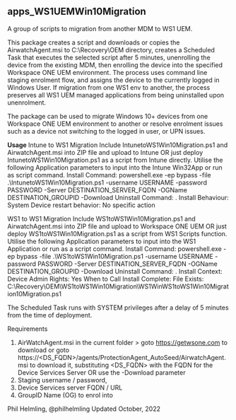 ## apps_WS1UEMWin10Migration
A group of scripts to migration from another MDM to WS1 UEM.

This package creates a script and downloads or copies the AirwatchAgent.msi to C:\Recovery\OEM directory, creates a Scheduled Task that executes the selected script after 5 minutes, unenrolling the device from the existing MDM, then enrolling the device into the specified Workspace ONE UEM environment. The process uses command line staging enrolment flow, and assigns the device to the currently logged in Windows User. 
If migration from one WS1 env to another, the process preserves all WS1 UEM managed applications from being uninstalled upon unenrolment.

The package can be used to migrate Windows 10+ devices from one Workspace ONE UEM environment to another or resolve enrolment issues such as a device not switching to the logged in user, or UPN issues.

**Usage**
Intune to WS1 Migration
Include IntunetoWS1Win10Migration.ps1 and AirwatchAgent.msi into ZIP file and upload to Intune OR just deploy IntunetoWS1Win10Migration.ps1 as a script from Intune directly. Utilise the following Application parameters to input into the Intune Win32App or run as script command.
Install Command:  powershell.exe -ep bypass -file .\IntunetoWS1Win10Migration.ps1 -username USERNAME -password PASSWORD -Server DESTINATION_SERVER_FQDN -OGName DESTINATION_GROUPID -Download
Uninstall Command:  .
Install Behaviour:  System
Device restart behavior:  No specific action

WS1 to WS1 Migration
Include WS1toWS1Win10Migration.ps1 and AirwatchAgent.msi into ZIP file and upload to Workspace ONE UEM OR just deploy WS1toWS1Win10Migration.ps1 as a script from WS1 Scripts function. Utilise the following Application parameters to input into the WS1 Application or run as a script command.
Install Command:  powershell.exe -ep bypass -file .\WS1toWS1Win10Migration.ps1 -username USERNAME -password PASSWORD -Server DESTINATION_SERVER_FQDN -OGName DESTINATION_GROUPID -Download
Uninstall Command:  .
Install Context:  Device
Admin Rights: Yes
When to Call Install Complete:  File Exists: C:\Recovery\OEM\WS1toWS1Win10Migration\WS1WinWS1toWS1Win10Migration10Migration.ps1

The Scheduled Task runs with SYSTEM privileges after a delay of 5 minutes from the time of deployment.

Requirements
1. AirWatchAgent.msi in the current folder > goto https://getwsone.com to download or goto https://<DS_FQDN>/agents/ProtectionAgent_AutoSeed/AirwatchAgent.msi to download it, substituting <DS_FQDN> with the FQDN for the Device Services Server
OR use the -Download parameter
2. Staging username / password, 
3. Device Services server FQDN / URL 
4. GroupID Name (OG) to enrol into

Phil Helmling, @philhelmling
Updated October, 2022
